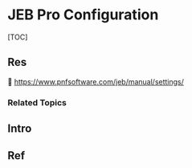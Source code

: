 # JEB Pro Configuration

[TOC]



## Res
📂 https://www.pnfsoftware.com/jeb/manual/settings/


### Related Topics



## Intro



## Ref
